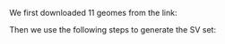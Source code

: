 We first downloaded 11 geomes from the link: 

Then we use the following steps to generate the SV set: 
